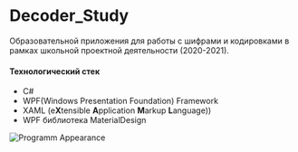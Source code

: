 # Decoder_Study
Образовательной приложения для работы с шифрами и кодировками в рамках школьной проектной деятельности (2020-2021).

#### Технологический стек
* C#
* WPF(Windows Presentation Foundation) Framework
* XAML (e**X**tensible **A**pplication **M**arkup **L**anguage))
* WPF библиотека MaterialDesign

![Programm Appearance](https://i.imgur.com/OHlwk4S.png)